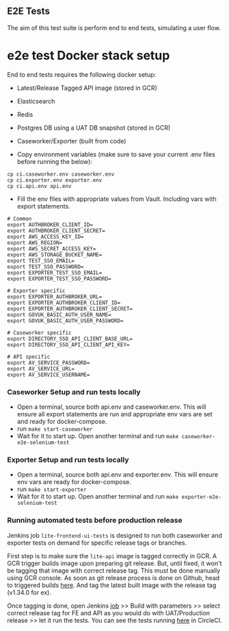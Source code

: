 ## E2E Tests

The aim of this test suite is perform end to end tests, simulating a user flow.

# e2e test Docker stack setup

End to end tests requires the following docker setup:

- Latest/Release Tagged API image (stored in GCR)
- Elasticsearch
- Redis
- Postgres DB using a UAT DB snapshot (stored in GCR)
- Caseworker/Exporter (built from code)

- Copy environment variables (make sure to save your current .env files before running the below):
```
cp ci.caseworker.env caseworker.env
cp ci.exporter.env exporter.env
cp ci.api.env api.env
```
- Fill the env files with appropriate values from Vault. Including vars with export statements.

```
# Common
export AUTHBROKER_CLIENT_ID=
export AUTHBROKER_CLIENT_SECRET=
export AWS_ACCESS_KEY_ID=
export AWS_REGION=
export AWS_SECRET_ACCESS_KEY=
export AWS_STORAGE_BUCKET_NAME=
export TEST_SSO_EMAIL=
export TEST_SSO_PASSWORD=
export EXPORTER_TEST_SSO_EMAIL=
export EXPORTER_TEST_SSO_PASSWORD=

# Exporter specific
export EXPORTER_AUTHBROKER_URL=
export EXPORTER_AUTHBROKER_CLIENT_ID=
export EXPORTER_AUTHBROKER_CLIENT_SECRET=
export GOVUK_BASIC_AUTH_USER_NAME=
export GOVUK_BASIC_AUTH_USER_PASSWORD=

# Caseworker specific
export DIRECTORY_SSO_API_CLIENT_BASE_URL=
export DIRECTORY_SSO_API_CLIENT_API_KEY=

# API specific
export AV_SERVICE_PASSWORD=
export AV_SERVICE_URL=
export AV_SERVICE_USERNAME=
```

### Caseworker Setup and run tests locally

- Open a terminal, source both api.env and caseworker.env. This will ensure all export statements are run and appropriate env vars are set and ready for docker-compose.
- run `make start-caseworker`
- Wait for it to start up. Open another terminal and run `make caseworker-e2e-selenium-test`

### Exporter Setup and run tests locally

- Open a terminal, source both api.env and exporter.env. This will ensure env vars are ready for docker-compose.
- run `make start-exporter`
- Wait for it to start up. Open another terminal and run `make exporter-e2e-selenium-test`


### Running automated tests before production release
Jenkins job `lite-frontend-ui-tests` is designed to run both caseworker and exporter tests on demand for specific release tags or branches.

First step is to make sure the `lite-api` image is tagged correctly in GCR. A GCR trigger builds image upon preparing git release. But, until fixed, it won't be tagging that image with correct release tag. This must be done manually using GCR console. As soon as git release process is done on Github, head to triggered builds [here](https://console.cloud.google.com/gcr/images/sre-docker-registry/global/github.com/uktrade/lite-api). And tag the latest built image with the release tag (v1.34.0 for ex).

Once tagging is done, open Jenkins [job](https://jenkins.ci.uktrade.digital/view/LITE/job/lite-frontend-ui-tests/) >> Build with parameters >> select correct release tag for FE and API as you would do with UAT/Production release >> let it run the tests. You can see the tests running [here](https://app.circleci.com/pipelines/github/uktrade/lite-frontend?filter=all) in CircleCI.
